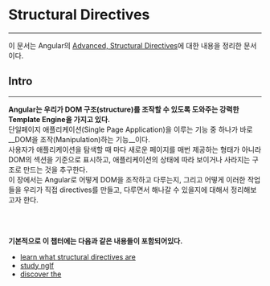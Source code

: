# Structural Directives
---
이 문서는 Angular의 [Advanced, Structural Directives](https://angular.io/docs/ts/latest/guide/structural-directives.html#!#ngIf)에 대한 내용을 정리한 문서이다.



## Intro
---
__Angular는 우리가 DOM 구조(structure)를 조작할 수 있도록 도와주는 강력한 Template Engine을 가지고 있다.__ 
<br/>
단일페이지 애플리케이션(Single Page Application)을 이루는 기능 중 하나가 바로 __DOM을 조작(Manipulation)하는 기능__이다.
<br/>
사용자가 애플리케이션을 탐색할 때 마다 새로운 페이지를 매번 제공하는 형태가 아니라 DOM의 섹션을 기준으로 표시하고, 애플리케이션의 상태에 따라 보이거나 사라지는 구조로 만드는 것을 추구한다. 
<br/>
이 장에서는 Angular로 어떻게 DOM을 조작하고 다루는지, 그리고 어떻게 이러한 작업들을 우리가 직접 directives를 만들고, 다루면서 해나갈 수 있을지에 대해서 정리해보고자 한다.



<br/><br/>

__기본적으로 이 챕터에는 다음과 같은 내용들이 포함되어있다.__ 
- [learn what structural directives are](https://angular.io/docs/ts/latest/guide/structural-directives.html#definition)
- [study ngIf](https://angular.io/docs/ts/latest/guide/structural-directives.html#ngIf)
- [discover the <template> element](https://angular.io/docs/ts/latest/guide/structural-directives.html#template)
- [understand the asterisk (*) in *ngFor](https://angular.io/docs/ts/latest/guide/structural-directives.html#asterisk)
- [write our own structural directive](https://angular.io/docs/ts/latest/guide/structural-directives.html#unless)


  
<br><br><br>

## NgIf
---
`NgIf`에 집중해보자. 이것은 structural directive의 훌륭한 예시이기도하다. 이것은 boolean값을 취하며, DOM에서의 덩어리 전체를 드러내기도하고, 감추기도 한다.

이 문서에서는 `ngIf`에 대해 다음과 같이 나누어 정리하고있다.
- NgIf api : angular에서 제공하는 기본적인 doc의 내용을 바탕으로 기능 요약, 간단 예제, syntax 등을 길지 않게 정리한다.
- NgIf Case study : 원래 __Structural Directives__ document에서 다루는 내용이다. 'NgIf Api'보다는 조금 더 길고, 세부적인 내용까지 포함한다.



### NgIf Api
---
- [ngIf api](https://angular.io/docs/ts/latest/api/common/index/NgIf-directive.html)
- Class Description : `{expression}`을 바탕으로 DOM Tree의 전체 또는 일부를 삭제하거나 재생성한다.
  
__example__
다음 코드는 `ngIf`를 활용하여 발생하는 error의 수를 세고, 0보다 크면(발생하면) 몇개의 error 가 발생했는지를 표시하도록 하는 작업을 구성하는 코드이다.

 `false`로 평가되는 요소는 DOM 으로부터 제거하고, 그렇지 않은경우(`true`) 요소를 복제(clone)한 요소를 DOM에 다시삽입(reinsert)한다.

```html
<div *ngIf="errorCount > 0" class="error">
  <!-- Error message displayed when the errorCount property on the current context is greater
than 0. -->
  {{errorCount}} errors detected
</div>
```

`ngIf`는 하나지만, 작성하는 방법은 다양하다.
__ngIf Syntax__
```html
<div *ngIf="condition">...</div>
<div template="ngIf condition">...</div>
<template [ngIf]="condition"><div>...</div></template>
```

예제폴더 구성이 어렵다면 Live Example 링크를 통해 동작방법을 살펴보자
- [NgIf Live Sample](http://plnkr.co/edit/fe0kgemFBtmQOY31b4tw?p=preview)


### NgIf Case Study
---
```html
<p *ngIf="condition">
    condition이 ture이면, ngIf도 ture.
</p>
<p *ngIf="!condition">
    condition이 false이면, ngIf도 false.
</p>
```

`ngIf` directive는 element를 숨기는 것이 아니다. 우리가 브라우저의 개발자도구로 해당 element를 확인해보면, `condition`이 `true`일 경우는 DOM에 존재하지만, `condition`이 `false`일 때에는 DOM element를 단순히 "숨기는" 것이아니라, 없앤다. element가 있을 자리에는 빈 `<script>`태그가 있을 뿐이다. 

> ngIf를 설명할 때, "absent"라는 표현을 사용했는데, 어쩌면 이 표현이 더 이해가 잘 될 수도 있을 것 같다.

![ngIf는 숨기는 것이 아니다.](https://angular.io/resources/images/devguide/structural-directives/element-not-in-dom.png)


  

<br><br><br>

### 왜 "숨기는" 대신 "지우는" 것일까?
---
__angular__팀에서는, 특정 단락을 그것의 `display` property를 `none`으로 설정하는 방법으로  "숨기는(hide)"것을 원하지 않는다라고 말했다.

우리가 숨겨놓는다해도 우리 눈에만 보이지 않을 뿐, 해당 요소는 여전히 보이지않은채로 DOM에 남아있다. 여기에 한가지 더 말해두자면, 정확히는 우리는 여기서 `remove`하지 않고 `ngIf`한다.

<br><br><br>

### 차이는 매우 중요하게 작용한다.
우리가 요소하나를 숨길 때에도, Components는 계속해서 동작하고 있다. 이것은 여전히 남아 이것과 DOM요소에 연결된 그 상태를 유지한다. 또한, 이런 상태로 존재하면 event를 계속 수신하고있는 것이다.  

Angular는 끊임없이 databinding에 영향을 줄 수 있는 변화를 체크하고있다.

비록 보이지는 않지만, Component와 Component의 하위요소들은 더 유용하게 사용할 수 있는 resource들을 묶어버리고있는 셈이다. 사용자에게는 전혀 도움이 되지않는 일들을 하며 성능 및 메모리에 부담을 줄 수 있는 것이다.

<br><br><br>

### 긍정적인 측면에 대하여
element를 다시 보여주는 것을 굉장히 빠르게 처리할 수 있다. Component의 변경 이전 상태로 되돌리고, 표시할 준비가 되어있다. 이 과정을 진행하는 동안 Component가 다시 초기화 되는 것이 아니다.(다시 초기화하는 것은 너무 부담스러운 작업이다.)


<br><br><br>


### ngIf는 다르다
말 그대로 `ngIf`는 조금 다르다. 
<br/>

`ngIf`가 `false`로 되어있는경우, component resource 소모에 영향을 미치지 않는다. Angular는 DOM의 element를 제거하고, 관련 Component에 대한 CD(Change Detection)을 중지한다. 또한, 이 것에 붙어있는 DOM Event가 있다면 분리하고, 마지막으로 해당 component를 파괴(destroy)한다.

이를 통해 Component는 가비지컬렉션(garbage-collection)을 할 수 있고, 이상적인 방향인 "최대 사용가능한 메모리 확보"로 향할 수 있게된다.


<br><br><br>


### Component가 계층구조를 가지고 있을 때의 `ngIf`
많은 경우 Component는 child component를 가지고 있고, 그 child component가 또 child component를 가지고있는 경우도 많다. 이러한 상황에서의 `ngIf`를 생각해보자.


<br><br><br>



__`ngIf`가 common ancestor를 파괴할 때 그것들 모두가 파괴된다.__
> common : 공통, ancestor : 조상  
이러한 방법으로 깔끔하게 정리해버리는 것은 일반적으로 좋을 작업이라고 보고있다.

<u>언제나 100% 좋다는 말이 아니다. </u>안좋은 경우도 물론 있다. 만약 우리가 component들을 destory 하자마자 특정 component를 필요로하는 경우를 예로 들 수 있겠다. Component를 파괴한 후 다시 구축하는 비용은 많이 들 수 있다. ngIf가 다시 `ture`가 될 때, Angular는 다시 component와 그 subtree를 만든다. 또한 Angular는 모든 component의 초기화 로직을 실행시킨다. Component가 방금 전에 있던 data를 '다시가져오는것'(re-fetches)은 꽤 expensive한 작업이다.

> _Design thought: minimize initialization effort and consider caching state in a companion service._ 
~~초기화 노력을 최소화하고 companion service의 상태를 캐싱하는 것을 고려한다.~~
<br/>


<br><br><br>


### 결국 뭐가 좋다는건데? - ngIf
"각각의 방법(숨기기와 제거하기)에는 장단점이 있다"라는 것에대해서 나름 세부적으로 살펴봤다. 여기서 angular는 일반적으로 원치않는 Component에 대해서, 단순히 "숨기는(hide)"것 보다는 __`ngIf`를 사용하여 "제거(remove)"하는 것을 권장__하고있다.

```
These same considerations apply to every structural directive, whether built-in or custom.

~~이러한 고려사항으로, 모든 structural directives를 내장(built-in)으로 할지, 사용자정의(Custom) 방식으로 할 지에 대해 적용한다.~~  
```

<br><br><br>



### 우리는 이에대해 매우 신중하게 생각해야한다.
우리의 application에서의 특정 element를 구성하거나, 파괴하는 일인만큼 그 결과에대해서 ~~당연한 말이지만~~ 신중하게 생각해야한다.

아직 와닿지 않는다면, 이러한 영역으로인해 발생할 수 있는 다이나믹한 상황을 살펴보며 생각해보자.

__예제__
```
For fun, we'll stack the deck against our recommendation and consider a component called heavy-loader that pretends to load a ton of data when initialized.

~~재미를 위해, 우리의 권장사항에 대한 stack the deck, 그리고 Component가 초기화할 때 어마어마한 크기의 데이터를 로드하는 heavy-loader를 호출해본다.~~
```
다음 코드를 실행하면 화면에 component의 두 instances가 표시될 것이다.
```html
<div><!-- Visibility -->
  <button (click)="isVisible = !isVisible">show | hide</button>
  <heavy-loader [style.display]="isVisible ? 'inline' : 'none'" [logs]="logs"></heavy-loader>
</div>
<div><!-- NgIf -->
  <button (click)="condition = !condition">if | !if</button>
  <heavy-loader *ngIf="condition" [logs]="logs"></heavy-loader>
</div>
<h4>heavy-loader log:</h4>
<div *ngFor="let message of logs">{{message}}</div>
```

```typescript
import { Component, Input, OnDestroy, OnInit } from '@angular/core';
let nextId = 1;
@Component({
  selector: 'heavy-loader',
  template: '<span>heavy loader #{{id}} on duty!</span>'
})
export class HeavyLoaderComponent implements OnDestroy, OnInit {
  id = nextId++;
  @Input() logs: string[];
  ngOnInit() {
    // Mock todo: get 10,000 rows of data from the server
    this.log(`heavy-loader ${this.id} initialized,
      loading 10,000 rows of data from the server`);
  }
  ngOnDestroy() {
    // Mock todo: clean-up
    this.log(`heavy-loader ${this.id} destroyed, cleaning up`);
  }
  private log(msg: string) {
    this.logs.push(msg);
    this.tick();
  }
  // Triggers the next round of Angular change detection
  // after one turn of the browser event loop
  // ensuring display of msg added in onDestroy
  private tick() { setTimeout(() => { }, 0); }
}
``` 
<br/>
두 instances는 toggle에 의해 동작하게 되는데 각 instances는 다음과 같은 특징이 있다.
- 첫 번째 instance : CSS Style에 의해 Visibility가 설정되는 방식
- 두 번째 instance : `ngIf`를 활용하여 DOM에서 빼버리는 방식.

차이점을 조금 더 분명하게 확인하기위해 화면에 log를 표시하여 확인해보기로한다. log는 component가 생성 되거나, 파괴될 때 보이게된다.
- 이 기능은 `ngOnInit`과 `ngOnDestroy` [lifecycle hooks](https://angular.io/docs/ts/latest/guide/lifecycle-hooks.html)를 사용했다.

백문이 불여일견. 결과 이미지를 살펴보자.
![ngIf code test](https://angular.io/resources/images/devguide/structural-directives/heavy-loader-toggle.gif)

두 Component 모두 처음 application을 시작했을 때 DOM에 존재한다. 위 사진의 첫 번째의 경우 부터 살펴보자. 첫 번째 버튼을 토글 했을 때 visibility는 반복적으로, 그리고 빠르게 변경된다. 여기서 Component는 DOM을 벗어나지 않는다. 항상 DOM에 남아있다. 

그다음, `ngIf` 를 활용하는 두 번째 경우를 살펴보자. 여기서 우리는 매번 새로운 instance를 생성하게되며, 그에따라 log가 첫 번째 경우와는 다르게 나타나고있음을 확인할 수 있다. 더하여, 이미지를 자세히보면 첫 번째의 경우보다 이 `ngIf`를 활용하여 heavy하게 처리하고있는 사례에서 약간 버벅이고 있음을 알 수 있다. 


<br><br><br>



### 상황에 따라 선택하면된다.
만약 정말 빠르고 가볍고, 눈깜짝할 사이에 변경되는 기능을 원한다면 CSS로 Visibility를 컨트롤하는 방법을 사용하는 것이 좋을 수 있다. 그러나 한 가지 더 생각해봐야할 것이 있다.

이제까지 우리가 수 많은 application UI에서, "close"라는 버튼을 클릭했을 때를 떠올려보자. 사실 우리가 "close" 버튼을 클릭하고나서 곧바로 다시 그 버튼의 형태를 보지는 않는다. 아예 다시 그 버튼을 보지않는 경우도 많다. 따라서, 이러한 점까지 고려한다면 `ngIf`를 활용하여 DOM Element 들을 다루는 것이 좋은 방법이라고 볼 수 있다.   


> 이와중에 이 부분을 `ng_play` code에 적용해보려고 했는데, 생각보다 잘 안된다. (16.10.14)


---


<br><br><br>

## ngIf 실제로 적용해보기

1. ng_play 디렉토리에 `test`라는 탭을 생성한다.
2. `test`디렉토리에 `ngIf`를 활용한 기본 적인 예제 코드를 작성후 확인한다.

실제로 만들고자 하는 것은 다음과 같다.
![NgIf 활용하기](http://gph.is/2eyEstZ)

__ngIf 실습코드(기본)__

```typescript
//...
@Component({
    selector:'test',
    template:`
        <p> 현재 상태 : {{show}} </p>
        <button (click)="clicked()"></button>
        <div>
            <div *ngIf=show>
                <h2>이 글씨가 나오면 True 라는 이야기지</h2>
            </div>
        </div>
    `
})
export class TestComponent {
    show: boolean = false;
    clicked(){
        this.show = !this.show;
    }
}
```


---
<br/>
<br/>
<br/>

## Discover the `<template>` element
---

`ngIf`와 마찬가지로 `Structure directives`는 [HTML5 template tag](https://developer.mozilla.org/en-US/docs/Web/HTML/Element/template)를 사용하여 마법을 부린다.

Angular App 외부에서 `<template>`태그의 기본 CSS 표시 속성은 `none`이다. 이것의 내용은 보이지 않는다.

App안에서, Angular는 `<template>`태그와 그 하위 children 요소를 제거한다. contents 는 사라진 것 처럼 보이지만 사라지지않았다.

이러한 효과를 다음 코드와 함께 살펴보면 이해가 쉽다. 앞서 말한 효과로 인해 다음 코드 중 중간에 있는 `hip!`이라는 단락이 `template`로 감싸져(wrapping)있는 것을 볼 수 있다.

```html
<p>
  Hip!
</p>
<template>
  <p>
    Hip!
  </p>
</template>
<p>
  Hooray!
</p>
```
-
```
The display is a 'Hip! Hooray!', short of perfect enthusiasm. The DOM effects are different when Angular is in control.

~~위 코드가 Angular App 외부(Outside of Angular)에 있을때, "Hip! Hooray!"라는 문장이 표시될 것이다. 그리고 Angular app 안에서 컨트롤 될 때, 다른 영향을 받게된다.~~
```

다음 이미지에서 차이점을 확인할 수 있다.
![Outside of Angular and Inside of Angular](https://angular.io/resources/images/devguide/structural-directives/template-in-out-of-a2.png)

오른쪽(Inside of Angular)에서도 보이지만, Angular는 `<template>`태그와 그 안의 콘텐츠를 비어있는 `<script>`태그로 교체(replace)한다.

__이건 단지 기본 동작일 뿐이다.__
이것은 말 그대로 단지 기본 동작을 설명하기 위해 든 예시일 뿐이다. 또한, `ngSwitch`를 활용하여 `<template>` 에 다양한 적용하는것과는 다른 부분이 있다.

```html
<div [ngSwitch]="status">
    <template [ngSwitch]="'in-mission'">In Mission</template>
    <template [ngSwitch]="'ready'">Ready</template>
    <template ngSwitchDefault>Unknown</template>
</div>
``` 

위 코드에있는 여러 `ngSwitch` 구문 중에서 어느 condition 하나라도 `true`이면, Angular는 template의 contents를 DOM에 삽입(insert)한다.

<br/><br/><br/>

### What does this have to do with "ngIf" and "ngFor"?
---
`ngSwitch`도 꽤 쓸만하고, 이미 저것만으로도 꽤 많은 것들을 할 수 있겠다는 생각을 할 것이다. 이제부터는 우리가 __"왜, 그리고 언제 `ngIf`, 그리고 `ngFor`를 사용해야 하는지"__에 대해 생각해볼 필요가 있다.

__우리는 `<template>`태그와 directive들을 사용하지 않았다.__



<br/><br/><br/>

## The asterisk (*) effect
---

`asterisk`는 "별표"라는 뜻이다. 여기에 초점을 맞춰서 생각해보자.

다음 코드를 살펴보자. `NgSwitch`와 다른 차이점이 보이는가?

```html
<div *ngIf="hero">{{hero}}</div>
<div *ngFor="let hero of hereos">{{hero}}</div>
```

`ngIf`와 `ngFor`에는 asterisk, 즉 별표가 접두사로 붙는다.

__The asterisk is "syntactic sugar".__
`ngIf`, `ngFor`코드를 작성할 때 `*`를 사용함으로써, 쓰는사람이나 읽는 사람 모두 편리해진다.

```
Under the hood, Angular replaces the asterisk version with a more verbose `<template>` form.
```


### ngIf를 작성하는 방법들
다음 코드를 살펴보자. `ngIf`를 작성하는 두 가지 방법이 나와있다. 결과는 동일하나 양쪽 어느형태든 우리는 사용할 수 있다.


```html
<!-- Examples (A) and (B) are the same -->
<!-- (A) *ngIf paragraph -->
<p *ngIf="condition">
  Our heroes are true!
</p>

<!-- (B) [ngIf] with template -->
<template [ngIf]="condition">
  <p>
    Our heroes are true!
  </p>
</template>
```
> Angular에서 대부분은 위 코드에서 (A) 형태로 코드를 작성한다고 한다.

```
It's worth knowing that Angular expands style (A) into style (B). It moves the paragraph and its contents inside a <template> tag. It moves the directive up to the <template> tag where it becomes a property binding, surrounded in square brackets. The boolean value of the host component's condition property determines whether the templated content is displayed or not.

정확히 말하면 style (A) 에서 style(B)로 확장가능하기때문에 더 가치가 있다고 보는 것이다. 즉, 위 코드의 `<p>`태그 부분을 `<template>`태그 안에두고 host Component인 `<template>`부분의 `condition` property에 따라 보여질지 안보여질지를 결정하게 둘 수 있다.
```

__Angular transforms `*ngFor` in a similar manner__
Angular는 방금 살펴봤던 `ngIf`와 비슷한 방법으로 `ngFor`에도 이러한 변환을 적용해두었다.


```html
<!-- Examples (A) and (B) are the same -->

<!-- (A) *ngFor div -->
<div *ngFor="let hero of heroes">{{ hero }}</div>

<!-- (B) ngFor with template -->
<template ngFor let-hero [ngForOf]="heroes">
  <div>{{ hero }}</div>
</template>
```

기본 패턴은 동일하다.
1. `<template>` 생성
2. content를 재배치
3. directive를 `<template>`안으로 이동한다.


```
There are extra nuances stemming from Angular's ngFor micro-syntax which expands into an additional ngForOf property binding (the iterable) and the hero template input variable (the current item in each iteration).


```

<br/><br/><br/>

## Make a structural directive
---
여기까지의 내용을 바탕으로 우리의 application에 적용할 structural directive 를 만들어보자.

Let's write our own `structural directive`, an Unless directive, the not-so-evil twin of ngIf.


`ngIf`가 condition이 `true`일 때 표시하는 것과는 달리, 우리의 directive는 condition이 `false`일 때 콘텐츠를 표시한다.


__directive를 만드는 것은 Component를 생성하는 것과 비슷하다.__

- Directives의 Decorator를 가져와 `import` 해준다.
- directive를 식별할 __CSS attribute selector(in brackets)__를 추가한다.
- 바인딩을 위해 input property에 식별가능한 이름을 부여해준다.(일반적으로 directive 자체의 이름)
- decorator를 우리의 implements class에 적용한다.

> implements : 구현하다.

다음과 같이 시작할 수 있다.

```typescript
import { Directive, Input } from '@angular/core';

@Directive({ selector: '[myUnless]' })
export class UnlessDirective {
}
```
> __Selector brackets [ ]__
The CSS syntax for selecting an attribute is a name in square brackets. We surround our directive name in square brackets. See Directive configuration on the [cheatsheet](https://angular.io/docs/ts/latest/guide/cheatsheet.html).

특정 속성(attribute)을 선택하는 CSS Syntax는 대괄호`[]`안에 해당 속성의 이름을 넣는 형태로 작성된다. 이는 기존 CSS Syntax에도 존재하는 것이다.

- [w3schools, css selector attribute](http://www.w3schools.com/cssref/tryit.asp?filename=trycss_sel_attribute)

> __Selector name prefixes__
selector 이름을 정할 때, 접두사를 따서 정하는 것을 권장한다. 또한 selector 이름이 지금 현재는 물론, 미래에도 표준 HTML attribute 이름과 충돌하지 않아야한다는 점을 주지해야한다.



__Our prefix is `my`.__
우리는 Angular 에서 이미 사용하고, 포함되어있는 `ng`라는 접두사를 쓰지 않기로 한다. 이미 어떠한 의미를 가지고 사용되고있는 접두사를 새로운 범위에서 사용할 경우 혼란을 가져올 수 있기 때문이다. 따라서 여기서는 `my`라는 접두사를 사용하기로 한다.


<br/><br/>

__TemplateRef 와  ViewContainerRef__
앞으로 template에 접근하거나, 이것에 대한 콘텐츠 렌더링이 필요할 수 있다. 우리는 `TemplateRef`로 template에 접근할 수 있다. renderer는 `ViewContainerRef`로 한다.

둘다 우리의 __constructor__에 `private variable` 형태로 주입(Inject)하자. 

_constructor에 `TemplateRef`와 `ViewContainerRef` Inject 하는 코드_

```typescript
constructor(
    private templateRef: TemplateRef<any>,
    private viewContainerRef: ViewContainerRef
) { }
```

- 우리 directive의 `Consumer`는 `boolean` value를 우리 directive의 `Unless` input property에 바인딩 할 것이다.
    - directive는 이 값을 기준으로 template를 추가하거나 제거한다.

<br/><br/>

__이제 stter-only property인 `myUnless`property를 추가해보자.__

```typescript
@Input() set myUnless(condition: boolean){
    if(!condition){
        this.viewContainer.createEmbeddedView(this.templateRef);
    } else {
        this.viewContainer.clear();
    }
}
```

> 여기서 `@Input()`은  이 속성은 directive를 위한 input property임을 알려주는 annotation이다.

우선 여기까지는 신기할게 전혀 없다. 만약 condition이 `false`면 우리는 template를 렌더링하고, 다른 경우라면 element content를 `clear()`시킨다.

최종 결과는 다음과 같아야 한다.

~~`unless.directive.ts`~~

```typescript
import { Directive, Input } from '@angular/core';
import { TemplateRef, ViewContainerRef } from '@angular/core';
@Directive({ selector: '[myUnless]' })
export class UnlessDirective {
  constructor(
    private templateRef: TemplateRef<any>,
    private viewContainer: ViewContainerRef
    ) { }
  @Input() set myUnless(condition: boolean) {
    if (!condition) {
      this.viewContainer.createEmbeddedView(this.templateRef);
    } else {
      this.viewContainer.clear();
    }
  }
}
```

이제 이것을 __AppModule__의 `declarations` array에 추가한다. 일단 처음에는 임시로 template에서 쓸 test HTML 코드를 작성해둔다.

```html
<p *myUnless="condition">
    condition is false and myUnless is ture.
</p>
<p *myUnless="!condition">
    condition is true and myUnless is false.
</p>
```

작성 후 이것을 실행하여 여러 동작들을 체크해가며 확인해보도록 하자.
- 이것은  (우리가 하고자 했던대로) `ngIf`와 반대로 작동하고있다.


condition 값이 `true`이면 상단의 단락을 제거한다(정확히는 `<script>` 태그로 replace하는 것이다)그리고 아래부분에서 단락이 나타도록 한다. 여기까지 내용은 아래의 이미지와 같다.

![ng2 make a structural directive](https://angular.io/resources/images/devguide/structural-directives/myUnless-is-true.png)

이미지를 통해 확인해보면 우리의 `Unless` directive는 확실히 간단하게 죽는(dead)다. 

__ngIf는 분명 더 복잡할 것이다?__
이런 궁금증이 (만약에라도 생긴다면) 이제까지 작성한 소스코드만 보더라도 아니라는 생각이 들것이다. 소스코드는 꽤 잘 문서화 되어있기때문에 우리가 이중에서 뭔가가 작동하는 방법을 알고 싶을 때는 소스에대한 자문을 구하는 것에 부끄럼없이 접근할 수 있다.


__`ngIf`는 크게 다르지 않다.__
크게다르지 않다. 단지 성능 향상 및 개선을 위해 몇가지 체크 사항만 추가되었을 뿐이다. (미처 제거되지 않거나 필요하지 않은 view를 체크) 그 외의 부분들은 거의 동일하다.



<br/><br/><br/>

## Wrap up
---
다음은 이 장에서 다뤘던 소스이다.

~~ 소스영역 ~~

이번 장에서 HTML layout을 `ngFor`나 `ngIf`와 같은 __structural directive__를 활용하여 다루는 것에 대해서 정리해봤다. 그리고 더하여 직접 `myUnless`라는 이름의 __structural directive__를 작성하기도 했다. 

Angular는 이렇게 layout을 지혜롭게 다루는 여러 기술을 제공하고 있다. 특히 structural directive와 같이 외부 콘텐츠를 가지고 자신의 template안에서 해당 콘텐츠를 통합해서 사용할 수 있는 component 등을 제공하고 있다. 
- tab과 tab pane을 컨트롤하는 기능이 좋은 예라고 할 수 있다.?


<br/><br/><br/>


## (다음 장에서는) __Structural Component__ 에 대해서 살펴볼 계획이다.